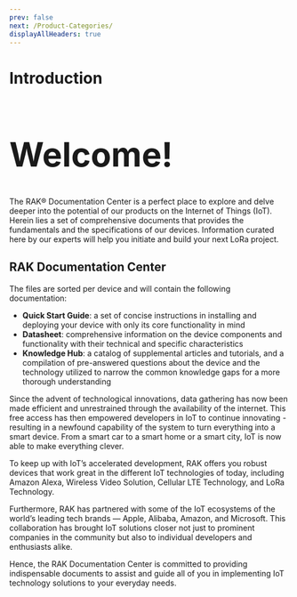 ```yaml
---
prev: false
next: /Product-Categories/
displayAllHeaders: true
---
```


# Introduction

<rk-head img="/assets/rakwireless/RAK-favicon-blue.png" img-height="140px">
<h1 class="q-mt-none q-mb-sm" style="font-size: 3.75rem">Welcome!</h1>
The RAK® Documentation Center is a perfect place to explore and delve deeper into the potential of our products on the Internet of Things (IoT). Herein lies a set of comprehensive documents that provides the fundamentals and the specifications of our devices. Information curated here by our experts will help you initiate and build your next LoRa project. 

</rk-head>

## RAK Documentation Center

The files are sorted per device and will contain the following documentation:

* **Quick Start Guide**: a set of concise instructions in installing and deploying your device with only its core functionality in mind
* **Datasheet**: comprehensive information on the device components and functionality with their technical and specific characteristics
* **Knowledge Hub**: a catalog of supplemental articles and tutorials, and a compilation of pre-answered questions about the device and the technology utilized to narrow the common knowledge gaps for a more thorough understanding

Since the advent of technological innovations, data gathering has now been made efficient and unrestrained through the availability of the internet. This free access has then empowered developers in IoT to continue innovating - resulting in a newfound capability of the system to turn everything into a smart device. From a smart car to a smart home or a smart city, IoT is now able to make everything clever. 

To keep up with IoT’s accelerated development, RAK offers you robust devices that work great in the different IoT technologies of today, including Amazon Alexa, Wireless Video Solution, Cellular LTE Technology, and LoRa Technology. 

Furthermore, RAK has partnered with some of the IoT ecosystems of the world’s leading tech brands — Apple, Alibaba, Amazon, and Microsoft. This collaboration has brought IoT solutions closer not just to prominent companies in the community but also to individual developers and enthusiasts alike.

Hence, the RAK Documentation Center is committed to providing indispensable documents to assist and guide all of you in implementing IoT technology solutions to your everyday needs. 

